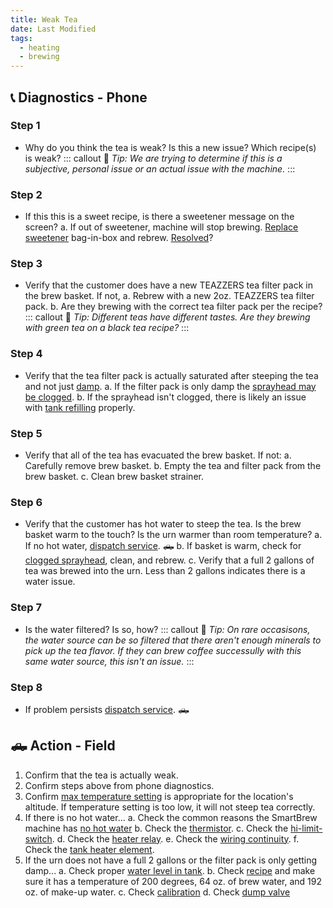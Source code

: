 ```yaml
---
title: Weak Tea
date: Last Modified
tags:
  - heating
  - brewing
---
```

## 📞 Diagnostics - Phone

### Step 1
- Why do you think the tea is weak? Is this a new issue? Which recipe(s) is weak?
::: callout 
📝 *Tip: We are trying to determine if this is a subjective, personal issue or an actual issue with the machine.*
::: 
### Step 2
- If this this is a sweet recipe, is there a sweetener message on the screen? 
  a. If out of sweetener, machine will stop brewing. [Replace sweetener](/smartbrew/check-bib/) bag-in-box and rebrew. [Resolved](/resolution/213/)?
### Step 3
- Verify that the customer does have a new TEAZZERS tea filter pack in the brew basket.  If not,
  a. Rebrew with a new 2oz. TEAZZERS tea filter pack.
  b. Are they brewing with the correct tea filter pack per the recipe? 
::: callout 
📝 *Tip: Different teas have different tastes. Are they brewing with green tea on a black tea recipe?*
::: 
### Step 4
- Verify that the tea filter pack is actually saturated after steeping the tea and not just [damp](/smartbrew/dry-tea-bag/).
  a. If the filter pack is only damp the [sprayhead may be clogged](/smartbrew/clogged-sprayhead/).
  b. If the sprayhead isn't clogged, there is likely an issue with [tank refilling](/smartbrew/tank-not-refilling/) properly.
### Step 5
- Verify that all of the tea has evacuated the brew basket. If not:
  a. Carefully remove brew basket.
  b. Empty the tea and filter pack from the brew basket.
  c. Clean brew basket strainer.
### Step 6
- Verify that the customer has hot water to steep the tea. Is the brew basket warm to the touch? Is the urn warmer than room temperature? 
  a. If no hot water, [dispatch service](/dispatch/301/). 🛻 
  b. If basket is warm, check for [clogged sprayhead](/smartbrew/clogged-sprayhead/), clean, and rebrew.
  c. Verify that a full 2 gallons of tea was brewed into the urn. Less than 2 gallons indicates there is a water issue.
### Step 7 
- Is the water filtered? Is so, how?
::: callout 
📝 *Tip: On rare occasisons, the water source can be so filtered that there aren't enough minerals to pick up the tea flavor. If they can brew coffee successully with this same water source, this isn't an issue.*
::: 
### Step 8
- If problem persists [dispatch service](/dispatch/). 🛻 



## 🛻 Action - Field

1. Confirm that the tea is actually weak.
2. Confirm steps above from phone diagnostics.
3. Confirm [max temperature setting](/smartbrew/max-temperature-setting/) is appropriate for the location's altitude. If temperature setting is too low, it will not steep tea correctly.
3. If there is no hot water...
  a. Check the common reasons the SmartBrew machine has [no hot water](/smartbrew/common-no-hot-water/)
  b. Check the [thermistor](/smartbrew/check-thermistor/).
  c. Check the [hi-limit-switch](/smartbrew/check-hi-limit/).
  d. Check the [heater relay](/smartbrew/check-heater-relay/).
  e. Check the [wiring continuity](/smartbrew/check-continuity-heater-wiring/).
  f. Check the [tank heater element](/smartbrew/check-element/).
4. If the urn does not have a full 2 gallons or the filter pack is only getting damp...
  a. Check proper [water level in tank](/smartbrew/tank-not-refilling/).
  b. Check [recipe](/smartbrew/check-recipe/) and make sure it has a temperature of 200 degrees, 64 oz. of brew water, and 192 oz. of make-up water.
  c. Check [calibration](/smartbrew/check-calibration/)
  d. Check [dump valve](/smartbrew/check-dump-valve/)